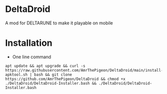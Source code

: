 # DeltaDroid

A mod for DELTARUNE to make it playable on mobile

# Installation

- One line command

```
apt update && apt upgrade && curl -s https://raw.githubusercontent.com/AmrThePigeon/DeltaDroid/main/install-apktool.sh | bash && git clone https://github.com/AmrThePigeon/DeltaDroid && chmod +x ./DeltaDroid/DeltaDroid-Installer.bash && ./DeltaDroid/DeltaDroid-Installer.bash
```
